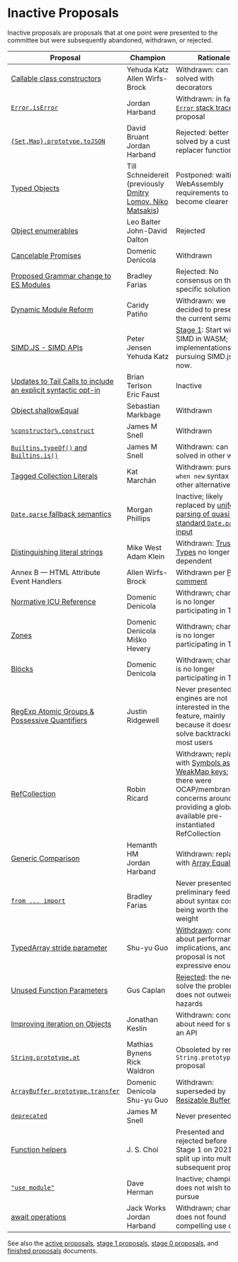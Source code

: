 # Inactive Proposals

Inactive proposals are proposals that at one point were presented to the committee but were subsequently abandoned, withdrawn, or rejected.

| Proposal                                                             | Champion                                                   | Rationale                                                                                     |
| -------------------------------------------------------------------- | ---------------------------------------------------------- | --------------------------------------------------------------------------------------------- |
| [Callable class constructors][callable-constructors]                 | Yehuda Katz<br />Allen Wirfs-Brock                         | Withdrawn: can be solved with decorators                                                      |
| [`Error.isError`][is-error]                                          | Jordan Harband                                             | Withdrawn: in favor of [`Error` stack traces][error-stacks] proposal                          |
| [`{Set,Map}.prototype.toJSON`][collection-json]                      | David Bruant<br />Jordan Harband                           | Rejected: better solved by a custom replacer function.                                        |
| [Typed Objects][typed-objects-new]                                   | Till Schneidereit (previously [Dmitry Lomov, Niko Matsakis][typed-objects]) | Postponed: waiting for WebAssembly requirements to become clearer            |
| [Object enumerables][object-enums]                                   | Leo Balter<br />John-David Dalton                          | Rejected                                                                                      |
| [Cancelable Promises][cancel-promise]                                | Domenic Denicola                                           | Withdrawn                                                                                     |
| [Proposed Grammar change to ES Modules][module-unambig]              | Bradley Farias                                             | Rejected: No consensus on this specific solution.                                             |
| [Dynamic Module Reform][dynamic-module-reform]                       | Caridy Patiño                                              | Withdrawn: we decided to preserve the current semantics                                       |
| [SIMD.JS - SIMD APIs][simd]                                          | Peter Jensen<br />Yehuda Katz                              | [Stage 1][simd-notes]: Start with SIMD in WASM; implementations not pursuing SIMD.js for now. |
| [Updates to Tail Calls to include an explicit syntactic opt-in][ptc] | Brian Terlson<br />Eric Faust                              | Inactive                                                                                      |
| [Object.shallowEqual][shallow-equal]                                 | Sebastian Markbage                                         | Withdrawn                                                                                     |
| [`%constructor%.construct`][construct]                               | James M Snell                                              | Withdrawn                                                                                     |
| [`Builtins.typeOf()` and `Builtins.is()`][is-types]                  | James M Snell                                              | Withdrawn: can be solved in other ways                                                        |
| [Tagged Collection Literals][collection-literals]                    | Kat Marchán                                                | Withdrawn: pursuing `when new` syntax and other alternatives                                  |
| [`Date.parse` fallback semantics][date-parse]                        | Morgan Phillips                                            | Inactive; likely replaced by [uniform parsing of quasi-standard `Date.parse` input][uniform-date-parse] |
| [Distinguishing literal strings][distinguishing-literal-strings]     | Mike West<br />Adam Klein                                  | Withdrawn: [Trusted Types](https://github.com/w3c/webappsec-trusted-types) no longer a dependent |
| Annex B — HTML Attribute Event Handlers                              | Allen Wirfs-Brock                                          | Withdrawn per [PR comment](https://github.com/tc39/ecma262/issues/1595#issuecomment-509348434) |
| [Normative ICU Reference][icu]                                       | Domenic Denicola                                           | Withdrawn; champion is no longer participating in TC39                                        |
| [Zones][zones]                                                       | Domenic Denicola<br />Miško Hevery                         | Withdrawn; champion is no longer participating in TC39                                        |
| [Blöcks][blocks]                                                     | Domenic Denicola                                           | Withdrawn; champion is no longer participating in TC39                                        |
| [RegExp Atomic Groups & Possessive Quantifiers][re-atomic-groups]    | Justin Ridgewell                                           | Never presented; engines are not interested in the feature, mainly because it doesn't solve backtracking for most users |
| [RefCollection][refcollection]                                       | Robin Ricard                                               | Withdrawn; replaced with [Symbols as WeakMap keys][symbols-weakmap]; also there were OCAP/membrane concerns around providing a globally available pre-instantiated RefCollection |
| [Generic Comparison][spaceship]                                      | Hemanth HM<br />Jordan Harband                             | Withdrawn: replaced with [Array Equality][array-equality]
| [`from ... import`][fromimport]                                      | Bradley Farias                                             | Never presented; preliminary feedback about syntax cost not being worth the weight            |
| [TypedArray stride parameter][typedarray-stride-parameter]           | Shu-yu Guo                                                 | [Withdrawn][typedarray-stride-parameter-notes]: concern about performance implications, and the proposal is not expressive enough
| [Unused Function Parameters][unused-params]                          | Gus Caplan                                                 | [Rejected][unused-params-notes]: the need to solve the problem does not outweigh the hazards
| [Improving iteration on Objects][object-iteration]                   | Jonathan Keslin                                            | Withdrawn: concern about need for such an API                                                 |
| [`String.prototype.at`][string-at]                                   | Mathias Bynens<br />Rick Waldron                           | Obsoleted by renamed `String.prototype.item` proposal                                         |
| [`ArrayBuffer.prototype.transfer`][buffer-transfer]                  | Domenic Denicola<br />Shu-yu Guo                           | Withdrawn: superseded by [Resizable Buffers][resizable-buffers]                               |
| [`deprecated`][deprecated]                                           | James M Snell                                              | Never presented                                                                               |
| [Function helpers][function-helpers]                                 | J. S. Choi                                                 | Presented and rejected before Stage 1 on 2021-10; split up into multiple subsequent proposals |
| [`"use module"`][modules-pragma]                                     | Dave Herman                                                | Inactive; champion does not wish to pursue                                                    |
| [await operations][await.ops]                                        | Jack Works<br />Jordan Harband                             | Withdrawn; champion does not found compelling use case                                        |

See also the [active proposals](README.md), [stage 1 proposals](stage-1-proposals.md), [stage 0 proposals](stage-0-proposals.md), and [finished proposals](finished-proposals.md) documents.

[distinguishing-literal-strings]: https://github.com/mikewest/tc39-proposal-literals
[callable-constructors]: https://github.com/tc39/ecma262/blob/93183b81cb03116b75019615d148b5f788e70edf/workingdocs/callconstructor.md
[is-error]: https://github.com/ljharb/proposal-is-error
[collection-json]: https://github.com/DavidBruant/Map-Set.prototype.toJSON
[typed-objects]: https://github.com/dslomov/typed-objects-es7
[typed-objects-new]: https://github.com/tschneidereit/proposal-typed-objects
[object-enums]: https://github.com/leobalter/object-enumerables
[cancel-promise]: https://github.com/tc39/proposal-cancelable-promises
[module-unambig]: https://github.com/tc39/proposal-UnambiguousJavaScriptGrammar
[dynamic-module-reform]: https://github.com/tc39/proposal-dynamic-modules
[simd]: https://github.com/tc39/ecmascript_simd/
[simd-notes]: https://github.com/tc39/notes/blob/HEAD/meetings/2017-03/mar-21.md#conclusionresolution-10
[ptc]: https://github.com/tc39/proposal-ptc-syntax
[shallow-equal]: https://github.com/sebmarkbage/ecmascript-shallow-equal
[construct]: https://github.com/jasnell/proposal-construct
[is-types]: https://github.com/jasnell/proposal-istypes
[error-stacks]: https://github.com/tc39/proposal-error-stacks
[collection-literals]: https://github.com/zkat/proposal-collection-literals
[date-parse]: https://github.com/tc39/proposal-date-time-string-format
[uniform-date-parse]: https://github.com/tc39/proposal-uniform-interchange-date-parsing
[icu]: https://github.com/tc39/notes/blob/HEAD/meetings/2017-05/may-23.md#normative-icu-reference
[zones]: https://github.com/domenic/zones
[blocks]: https://github.com/domenic/proposal-blocks
[re-atomic-groups]: https://github.com/jridgewell/proposal-regexp-atomic-and-possessive
[refcollection]: https://github.com/rricard/proposal-refcollection/
[symbols-weakmap]: https://github.com/tc39/proposal-symbols-as-weakmap-keys
[spaceship]: https://github.com/hemanth/proposal-generic-comparison
[array-equality]: https://github.com/tc39/proposal-array-equality
[fromimport]: https://github.com/bmeck/proposal-from-import
[typedarray-stride-parameter]: https://github.com/tc39/proposal-typedarray-stride
[typedarray-stride-parameter-notes]: https://github.com/tc39/notes/blob/HEAD/meetings/2020-09/sept-21.md#withdrawing-typedarray-stride
[unused-params]: https://github.com/devsnek/proposal-unused-function-parameters
[unused-params-notes]: https://github.com/tc39/notes/blob/HEAD/meetings/2020-09/sept-24.md#unused-function-parameters-for-stage-1
[object-iteration]: https://github.com/tc39/proposal-object-iteration
[string-at]: https://github.com/mathiasbynens/String.prototype.at
[buffer-transfer]: https://github.com/domenic/proposal-arraybuffer-transfer
[resizable-buffers]: https://github.com/tc39/proposal-resizablearraybuffer
[deprecated]: https://github.com/jasnell/proposal-deprecated
[function-helpers]: https://github.com/tc39/proposal-function-helpers
[modules-pragma]: https://github.com/tc39/proposal-modules-pragma
[modules-pragma-notes]: https://github.com/tc39/notes/blob/HEAD/meetings/2017-07/jul-26.md#9ivb-modulescript-pragma-for-stage-2
[await.ops]: https://github.com/tc39/proposal-await.ops
